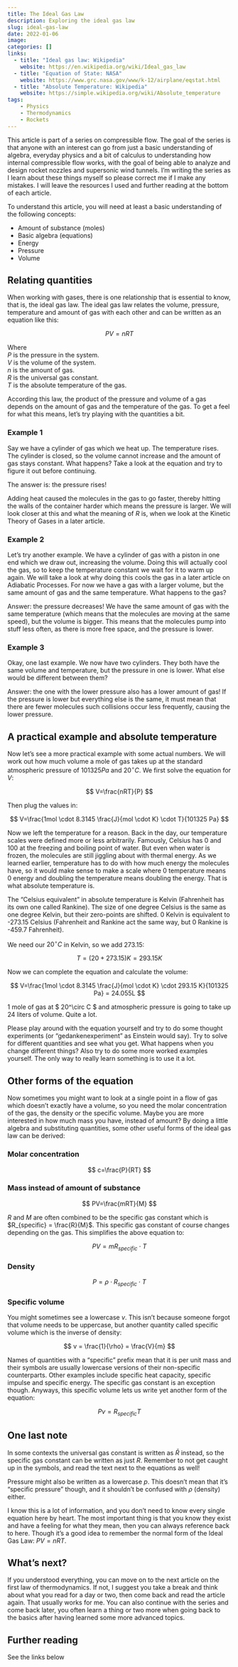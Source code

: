 ```yaml
---
title: The Ideal Gas Law
description: Exploring the ideal gas law
slug: ideal-gas-law
date: 2022-01-06
image: 
categories: []
links:
  - title: "Ideal gas law: Wikipedia"
    website: https://en.wikipedia.org/wiki/Ideal_gas_law
  - title: "Equation of State: NASA"
    website: https://www.grc.nasa.gov/www/k-12/airplane/eqstat.html
  - title: "Absolute Temperature: Wikipedia"
    website: https://simple.wikipedia.org/wiki/Absolute_temperature
tags:
    - Physics
    - Thermodynamics
    - Rockets
---
```


This article is part of a series on compressible flow. The goal of the series is that anyone with an interest can go from just a basic understanding of algebra, everyday physics and a bit of calculus to understanding how internal compressible flow works, with the goal of being able to analyze and design rocket nozzles and supersonic wind tunnels. I’m writing the series as I learn about these things myself so please correct me if I make any mistakes. I will leave the resources I used and further reading at the bottom of each article.

To understand this article, you will need at least a basic understanding of the following concepts:

- Amount of substance (moles)
- Basic algebra (equations)
- Energy
- Pressure
- Volume

## Relating quantities

When working with gases, there is one relationship that is essential to know, that is, the ideal gas law.
The ideal gas law relates the volume, pressure, temperature and amount of gas with each other and can be written as an equation like this:

$$
PV=nRT
$$

Where \
$P$ is the pressure in the system. \
$V$ is the volume of the system. \
$n$ is the amount of gas. \
$R$ is the universal gas constant. \
$T$ is the absolute temperature of the gas.

According this law, the product of the pressure and volume of a gas depends on the amount of gas and the temperature of the gas. To get a feel for what this means, let’s try playing with the quantities a bit.

### Example 1

Say we have a cylinder of gas which we heat up. The temperature rises. The cylinder is closed, so the volume cannot increase and the amount of gas stays constant. What happens? Take a look at the equation and try to figure it out before continuing.

The answer is: the pressure rises!

Adding heat caused the molecules in the gas to go faster, thereby hitting the walls of the container harder which means the pressure is larger. We will look closer at this and what the meaning of $R$ is, when we look at the Kinetic Theory of Gases in a later article.

### Example 2

Let’s try another example.
We have a cylinder of gas with a piston in one end which we draw out, increasing the volume. Doing this will actually cool the gas, so to keep the temperature constant we wait for it to warm up again. We will take a look at why doing this cools the gas in a later article on Adiabatic Processes. For now we have a gas with a larger volume, but the same amount of gas and the same temperature. What happens to the gas?

Answer: the pressure decreases!
We have the same amount of gas with the same temperature (which means that the molecules are moving at the same speed), but the volume is bigger. This means that the molecules pump into stuff less often, as there is more free space, and the pressure is lower.

### Example 3

Okay, one last example.
We now have two cylinders. They both have the same volume and temperature, but the pressure in one is lower. What else would be different between them?

Answer: the one with the lower pressure also has a lower amount of gas!
If the pressure is lower but everything else is the same, it must mean that there are fewer molecules such collisions occur less frequently, causing the lower pressure.

## A practical example and absolute temperature

Now let’s see a more practical example with some actual numbers. We will work out how much volume a mole of gas takes up at the standard atmospheric pressure of $101325 Pa$ and $20^\circ C$. We first solve the equation for $V$:

$$
V=\frac{nRT}{P}
$$

Then plug the values in:

$$
V=\frac{1mol \cdot 8.3145 \frac{J}{mol \cdot K} \cdot T}{101325 Pa}
$$

Now we left the temperature for a reason. Back in the day, our temperature scales were defined more or less arbitrarily. Famously, Celsius has 0 and 100 at the freezing and boiling point of water. But even when water is frozen, the molecules are still jiggling about with thermal energy. As we learned earlier, temperature has to do with how much energy the molecules have, so it would make sense to make a scale where 0 temperature means 0 energy and doubling the temperature means doubling the energy. That is what absolute temperature is.

The “Celsius equivalent” in absolute temperature is Kelvin (Fahrenheit has its own one called Rankine). The size of one degree Celsius is the same as one degree Kelvin, but their zero-points are shifted. 0 Kelvin is equivalent to -273.15 Celsius (Fahrenheit and Rankine act the same way, but 0 Rankine is -459.7 Fahrenheit).

We need our $20^\circ C$ in Kelvin, so we add 273.15:

$$
T=(20+273.15)K = 293.15K
$$

Now we can complete the equation and calculate the volume:

$$
V=\frac{1mol \cdot 8.3145 \frac{J}{mol \cdot K} \cdot 293.15 K}{101325 Pa} = 24.055L
$$

1 mole of gas at $ 20^\circ C $ and atmospheric pressure is going to take up 24 liters of volume. Quite a lot.

Please play around with the equation yourself and try to do some thought experiments (or “gedankenexperiment” as Einstein would say). Try to solve for different quantities and see what you get. What happens when you change different things? Also try to do some more worked examples yourself. The only way to really learn something is to use it a lot.

## Other forms of the equation

Now sometimes you might want to look at a single point in a flow of gas which doesn’t exactly have a volume, so you need the molar concentration of the gas, the density or the specific volume. Maybe you are more interested in how much mass you have, instead of amount? By doing a little algebra and substituting quantities, some other useful forms of the ideal gas law can be derived:

### Molar concentration

$$
c=\frac{P}{RT}
$$

### Mass instead of amount of substance

$$
PV=\frac{mRT}{M}
$$

$R$ and $M$ are often combined to be the specific gas constant which is $R_{specific} = \frac{R}{M}$. This specific gas constant of course changes depending on the gas. This simplifies the above equation to:

$$
PV=mR_{specific} \cdot T
$$

### Density

$$
P = \rho \cdot R_{specific} \cdot T
$$

### Specific volume

You might sometimes see a lowercase $v$. This isn’t because someone forgot that volume needs to be uppercase, but another quantity called specific volume which is the inverse of density:

$$
v = \frac{1}{\rho} = \frac{V}{m}
$$

Names of quantities with a “specific” prefix mean that it is per unit mass and their symbols are usually lowercase versions of their non-specific counterparts. Other examples include specific heat capacity, specific impulse and specific energy. The specific gas constant is an exception though. Anyways, this specific volume lets us write yet another form of the equation:

$$
Pv=R_{specific}T
$$

## One last note

In some contexts the universal gas constant is written as $\bar{R}$ instead, so the specific gas constant can be written as just $R$. Remember to not get caught up in the symbols, and read the text next to the equations as well!

Pressure might also be written as a lowercase $p$. This doesn’t mean that it’s “specific pressure” though, and it shouldn’t be confused with $\rho$ (density) either.

I know this is a lot of information, and you don’t need to know every single equation here by heart. The most important thing is that you know they exist and have a feeling for what they mean, then you can always reference back to here. Though it’s a good idea to remember the normal form of the Ideal Gas Law: $PV = nRT$.

## What’s next?

If you understood everything, you can move on to the next article on the first law of thermodynamics. If not, I suggest you take a break and think about what you read for a day or two, then come back and read the article again. That usually works for me. You can also continue with the series and come back later, you often learn a thing or two more when going back to the basics after having learned some more advanced topics.

## Further reading

See the links below
